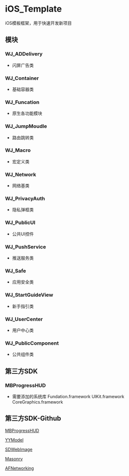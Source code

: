 # iOS_Template
iOS模板框架，用于快速开发新项目

## 模块

### WJ_ADDelivery

- 闪屏广告类

### WJ_Container

- 基础容器类

### WJ_Funcation

- 原生各功能模块

### WJ_JumpMoudle

- 路由跳转类

### WJ_Macro

- 宏定义类

### WJ_Network

- 网络基类

### WJ_PrivacyAuth

- 隐私弹框类

### WJ_PublicUI

- 公共UI控件

### WJ_PushService

- 推送服务类

### WJ_Safe

- 应用安全类

### WJ_StartGuideView

- 新手指引类

### WJ_UserCenter

- 用户中心类

### WJ_PublicComponent

- 公共组件类

## 第三方SDK

### MBProgressHUD

- 需要添加的系统库
  Fundation.framework
  UIKit.framework
  CoreGraphics.framework
  
## 第三方SDK-Github

 [MBProgressHUD](https://github.com/jdg/MBProgressHUD)

 [YYModel](https://github.com/ibireme/YYModel)

 [SDWebImage](https://github.com/SDWebImage/SDWebImage)
 
 [Masonry](https://github.com/SnapKit/Masonry)
 
 [AFNetworking](https://github.com/AFNetworking/AFNetworking/tree/master/)
 
 

